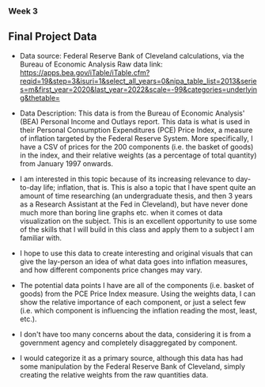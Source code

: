 ### Week 3

## Final Project Data

* Data source: Federal Reserve Bank of Cleveland calculations, via the Bureau of Economic Analysis
Raw data link: https://apps.bea.gov/iTable/iTable.cfm?reqid=19&step=3&isuri=1&select_all_years=0&nipa_table_list=2013&series=m&first_year=2020&last_year=2022&scale=-99&categories=underlying&thetable=


* Data Description: This data is from the Bureau of Economic Analysis' (BEA) Personal Income and Outlays report. 
This data is what is used in their Personal Consumption Expenditures (PCE) Price Index, a measure of inflation targeted
by the Federal Reserve System. More specifically, I have a CSV of prices for the 200 components (i.e. the basket of goods)
in the index, and their relative weights (as a percentage of total quantity) from January 1997 onwards.

* I am interested in this topic because of its increasing relevance to day-to-day life; inflation, that is.
This is also a topic that I have spent quite an amount of time researching (an undergraduate thesis, and then
3 years as a Research Assistant at the Fed in Cleveland), but have never done much more than boring line 
graphs etc. when it comes ot data visualization on the subject. This is an excellent opportunity to use some of the
skills that I will build in this class and apply them to a subject I am familiar with.

* I hope to use this data to create interesting and original visuals that can give the lay-person an idea of what
data goes into inflation measures, and how different components price changes may vary. 

* The potential data points I have are all of the components (i.e. basket of goods) from the PCE Price Index measure.
Using the weights data, I can show the relative importance of each component, or just a select few (i.e. which component
is influencing the inflation reading the most, least, etc.).

* I don't have too many concerns about the data, considering it is from a government agency and completely disaggregated 
by component.

* I would categorize it as a primary source, although this data has had some manipulation by the Federal
Reserve Bank of Cleveland, simply creating the relative weights from the raw quantities data.